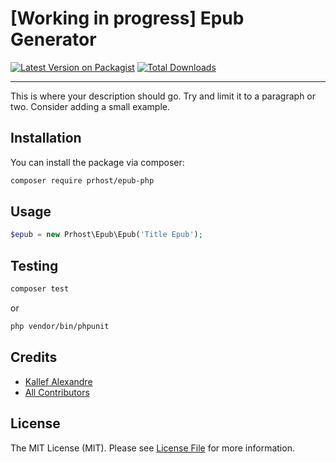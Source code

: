 
# [Working in progress] Epub Generator

[![Latest Version on Packagist](https://img.shields.io/packagist/v/prhost/epub-php.svg?style=flat-square)](https://packagist.org/packages/prhost/epub-php)
[![Total Downloads](https://img.shields.io/packagist/dt/prhost/epub-php.svg?style=flat-square)](https://packagist.org/packages/prhost/epub-php)

---
This is where your description should go. Try and limit it to a paragraph or two. Consider adding a small example.

## Installation

You can install the package via composer:

```bash
composer require prhost/epub-php
```

## Usage

```php
$epub = new Prhost\Epub\Epub('Title Epub');
```

## Testing

```bash
composer test
```
or
```bash
php vendor/bin/phpunit
```

## Credits

- [Kallef Alexandre](https://github.com/prhost)
- [All Contributors](../../contributors)

## License

The MIT License (MIT). Please see [License File](LICENSE.md) for more information.
